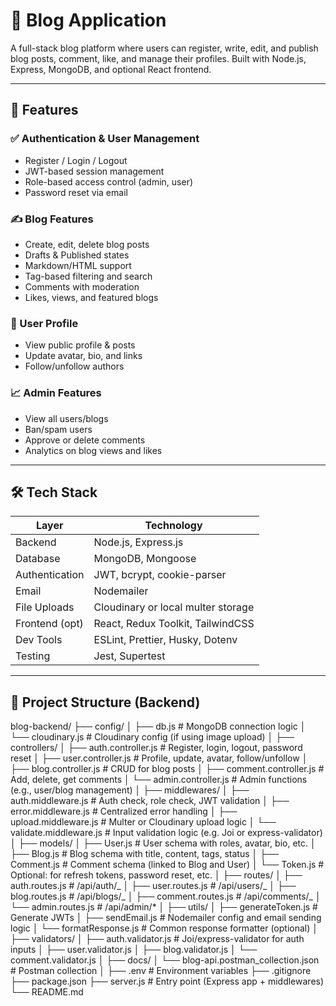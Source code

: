 # 📝 Blog Application

A full-stack blog platform where users can register, write, edit, and publish blog posts, comment, like, and manage their profiles. Built with Node.js, Express, MongoDB, and optional React frontend.

---

## 🔗 Features

### ✅ Authentication & User Management

- Register / Login / Logout
- JWT-based session management
- Role-based access control (admin, user)
- Password reset via email

### ✍️ Blog Features

- Create, edit, delete blog posts
- Drafts & Published states
- Markdown/HTML support
- Tag-based filtering and search
- Comments with moderation
- Likes, views, and featured blogs

### 👤 User Profile

- View public profile & posts
- Update avatar, bio, and links
- Follow/unfollow authors

### 📈 Admin Features

- View all users/blogs
- Ban/spam users
- Approve or delete comments
- Analytics on blog views and likes

---

## 🛠️ Tech Stack

| Layer          | Technology                         |
| -------------- | ---------------------------------- |
| Backend        | Node.js, Express.js                |
| Database       | MongoDB, Mongoose                  |
| Authentication | JWT, bcrypt, cookie-parser         |
| Email          | Nodemailer                         |
| File Uploads   | Cloudinary or local multer storage |
| Frontend (opt) | React, Redux Toolkit, TailwindCSS  |
| Dev Tools      | ESLint, Prettier, Husky, Dotenv    |
| Testing        | Jest, Supertest                    |

---

## 📂 Project Structure (Backend)

blog-backend/
├── config/
│ ├── db.js # MongoDB connection logic
│ └── cloudinary.js # Cloudinary config (if using image upload)
│
├── controllers/
│ ├── auth.controller.js # Register, login, logout, password reset
│ ├── user.controller.js # Profile, update, avatar, follow/unfollow
│ ├── blog.controller.js # CRUD for blog posts
│ ├── comment.controller.js # Add, delete, get comments
│ └── admin.controller.js # Admin functions (e.g., user/blog management)
│
├── middlewares/
│ ├── auth.middleware.js # Auth check, role check, JWT validation
│ ├── error.middleware.js # Centralized error handling
│ ├── upload.middleware.js # Multer or Cloudinary upload logic
│ └── validate.middleware.js # Input validation logic (e.g. Joi or express-validator)
│
├── models/
│ ├── User.js # User schema with roles, avatar, bio, etc.
│ ├── Blog.js # Blog schema with title, content, tags, status
│ ├── Comment.js # Comment schema (linked to Blog and User)
│ └── Token.js # Optional: for refresh tokens, password reset, etc.
│
├── routes/
│ ├── auth.routes.js # /api/auth/_
│ ├── user.routes.js # /api/users/_
│ ├── blog.routes.js # /api/blogs/_
│ ├── comment.routes.js # /api/comments/_
│ └── admin.routes.js # /api/admin/\*
│
├── utils/
│ ├── generateToken.js # Generate JWTs
│ ├── sendEmail.js # Nodemailer config and email sending logic
│ └── formatResponse.js # Common response formatter (optional)
│
├── validators/
│ ├── auth.validator.js # Joi/express-validator for auth inputs
│ ├── user.validator.js
│ ├── blog.validator.js
│ └── comment.validator.js
│
├── docs/
│ └── blog-api.postman_collection.json # Postman collection
│
├── .env # Environment variables
├── .gitignore
├── package.json
├── server.js # Entry point (Express app + middlewares)
└── README.md
